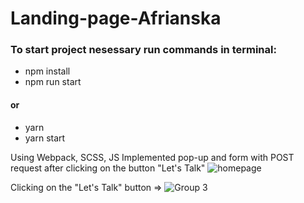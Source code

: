 # Landing-page-Afrianska
### To start project nesessary run commands in terminal:
- npm install
- npm run start
#### or 
- yarn
- yarn start

Using Webpack, SCSS, JS
Implemented pop-up and form with POST request after clicking on the button "Let's Talk"
![homepage](https://user-images.githubusercontent.com/87609018/224614093-35d55439-7caf-4422-b9cf-cddb77b0cb0b.png)

Clicking on the "Let's Talk" button =>
![Group 3](https://user-images.githubusercontent.com/87609018/224614116-fae35cce-e230-4814-9d53-fa1fd4754e76.png)
